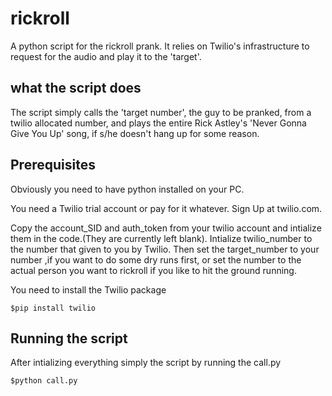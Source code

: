 # rickroll

A python script for the rickroll prank. It relies on Twilio's infrastructure to request for the audio and play it to the 'target'.

## what the script does

The script simply calls the 'target number', the guy to be pranked, from a twilio allocated number, and plays the entire Rick Astley's 'Never Gonna Give You Up' song, if s/he doesn't hang up for some reason.

## Prerequisites

Obviously you need to have python installed on your PC.

You need a Twilio trial account or pay for it whatever. Sign Up at twilio.com.

Copy the account_SID and auth_token from your twilio account and intialize them in the code.(They are currently left blank). Intialize twilio_number to the number that given to you by Twilio. Then set the target_number to your number ,if you want to do some dry runs first, or set the number to the actual person you want to rickroll if you like to hit the ground running.

You need to install the Twilio package

```console
$pip install twilio
```

## Running the script

After intializing everything simply the script by running the call.py

```console
$python call.py
```
